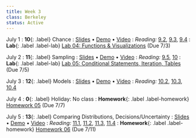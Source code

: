 ```yaml
---
title: Week 3
class: Berkeley
status: Active
---
```


July 1
: **10**{: .label} Chance
: [Slides](https://docs.google.com/presentation/d/1oCe7yO_aWFzM6Wa2EkWMPovEgI_xvL_E16SEIVgbeN8/edit#slide=id.g13b11766dbc_0_145) &#8226; [Demo](https://data8.datahub.berkeley.edu/hub/user-redirect/git-pull?repo=https%3A%2F%2Fgithub.com%2Fdata-8%2Fmaterials-su23&urlpath=tree%2Fmaterials-su23%2Flec%2Flec10-empty.ipynb&branch=main) &#8226; [Video](https://bcourses.berkeley.edu/courses/1525580/external_tools/78985)
: _Reading:_ [9.2](https://inferentialthinking.com/chapters/09/2/Iteration.html), [9.3](https://inferentialthinking.com/chapters/09/3/Simulation.html), [9.4](https://inferentialthinking.com/chapters/09/4/Monty_Hall_Problem.html)
: **Lab**{: .label .label-lab} [Lab 04: Functions & Visualizations](https://data8.datahub.berkeley.edu/hub/user-redirect/git-pull?repo=https%3A%2F%2Fgithub.com%2Fdata-8%2Fmaterials-su23&urlpath=retro%2Ftree%2Fmaterials-su23%2Fmaterials%2Flab%2Flab04%2Flab04.ipynb&branch=main) (Due 7/3)

July 2
: **11**{: .label} Sampling
: [Slides](https://docs.google.com/presentation/d/11tPW1a-4jx1Z6k_-sKqFNRnKltYmEAUclTW8jFRLuG4/edit#slide=id.g13b5def1dff_0_379) &#8226; [Demo](https://data8.datahub.berkeley.edu/hub/user-redirect/git-pull?repo=https%3A%2F%2Fgithub.com%2Fdata-8%2Fmaterials-su23&urlpath=tree%2Fmaterials-su23%2Flec%2Flec11-completed.ipynb&branch=main) &#8226; [Video](https://bcourses.berkeley.edu/courses/1525580/external_tools/78985)
: _Reading:_ [9.5](https://inferentialthinking.com/chapters/09/5/Finding_Probabilities.html), [10](https://inferentialthinking.com/chapters/10/Sampling_and_Empirical_Distributions.html)
: **Lab**{: .label .label-lab} [Lab 05: Conditional Statements, Iteration, Tables](https://data8.datahub.berkeley.edu/hub/user-redirect/git-pull?repo=https%3A%2F%2Fgithub.com%2Fdata-8%2Fmaterials-su23&urlpath=retro%2Ftree%2Fmaterials-su23%2Fmaterials%2Flab%2Flab05%2Flab05.ipynb&branch=main) (Due 7/5)

July 3
: **12**{: .label} Models
: [Slides](https://docs.google.com/presentation/d/1xef28pno_-daCHad7q1YfVNHc6TQGk0u3k7r3Izex9U/edit#slide=id.g22edf60a1d4_0_39) &#8226; [Demo](https://data8.datahub.berkeley.edu/hub/user-redirect/git-pull?repo=https%3A%2F%2Fgithub.com%2Fdata-8%2Fmaterials-su23&urlpath=tree%2Fmaterials-su23%2Flec%2Flec12-completed.ipynb&branch=main) &#8226; [Video](https://bcourses.berkeley.edu/courses/1525580/external_tools/78985)
: _Reading:_ [10.2](https://inferentialthinking.com/chapters/10/2/Sampling_from_a_Population.html), [10.3](https://inferentialthinking.com/chapters/10/3/Empirical_Distribution_of_a_Statistic.html), [10.4](https://inferentialthinking.com/chapters/10/4/Random_Sampling_in_Python.html)

July 4
: **0**{: .label} Holiday: No class
: **Homework**{: .label .label-homework} [Homework 05](https://data8.datahub.berkeley.edu/hub/user-redirect/git-pull?repo=https%3A%2F%2Fgithub.com%2Fdata-8%2Fmaterials-su23&urlpath=retro%2Ftree%2Fmaterials-su23%2Fmaterials%2Fhw%2Fhw05%2Fhw05.ipynb&branch=main) (Due 7/7)

July 5
: **13**{: .label} Comparing Distributions, Decisions/Uncertainty
: [Slides](https://docs.google.com/presentation/d/1jmFq3q8zI33BkrwLJI_NX_2fuDj5CO4bA2B-O4eNCNo/edit) &#8226; [Demo](https://data8.datahub.berkeley.edu/hub/user-redirect/git-pull?repo=https%3A%2F%2Fgithub.com%2Fdata-8%2Fmaterials-su23&urlpath=tree%2Fmaterials-su23%2Flec%2Flec13-empty.ipynb&branch=main) &#8226; [Video](https://bcourses.berkeley.edu/courses/1525580/external_tools/78985)
: _Reading:_ [11.1](https://inferentialthinking.com/chapters/11/1/Assessing_a_Model.html), [11.2](https://inferentialthinking.com/chapters/11/2/Multiple_Categories.html), [11.3](https://inferentialthinking.com/chapters/11/3/Decisions_and_Uncertainty.html), [11.4](https://inferentialthinking.com/chapters/11/4/Error_Probabilities.html)
: **Homework**{: .label .label-homework} [Homework 06](https://data8.datahub.berkeley.edu/hub/user-redirect/git-pull?repo=https%3A%2F%2Fgithub.com%2Fdata-8%2Fmaterials-su23&urlpath=retro%2Ftree%2Fmaterials-su23%2Fmaterials%2Fhw%2Fhw06%2Fhw06.ipynb&branch=main) (Due 7/11)
